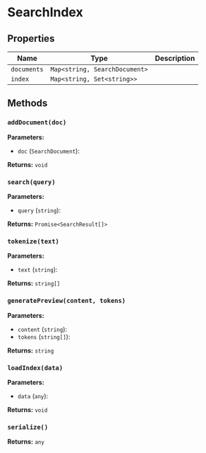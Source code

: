 # SearchIndex

## Properties

| Name | Type | Description |
|------|------|-------------|
| `documents` | `Map<string, SearchDocument>` |  |
| `index` | `Map<string, Set<string>>` |  |

## Methods

### `addDocument(doc)`

**Parameters:**

- `doc` (`SearchDocument`): 

**Returns:** `void`

### `search(query)`

**Parameters:**

- `query` (`string`): 

**Returns:** `Promise<SearchResult[]>`

### `tokenize(text)`

**Parameters:**

- `text` (`string`): 

**Returns:** `string[]`

### `generatePreview(content, tokens)`

**Parameters:**

- `content` (`string`): 
- `tokens` (`string[]`): 

**Returns:** `string`

### `loadIndex(data)`

**Parameters:**

- `data` (`any`): 

**Returns:** `void`

### `serialize()`

**Returns:** `any`

